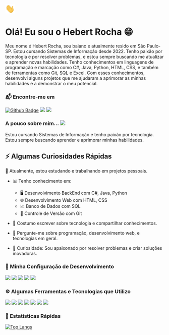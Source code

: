 <img width="30px" margin="0px" src="https://raw.githubusercontent.com/ABSphreak/ABSphreak/master/gifs/Hi.gif">
<h1>Olá! Eu sou o Hebert Rocha 😁</h1>

Meu nome é Hebert Rocha, sou baiano e atualmente resido em São Paulo-SP. Estou cursando Sistemas de Informação desde 2022. Tenho paixão por tecnologia e por resolver problemas, e estou sempre buscando me atualizar e aprender novas habilidades. Tenho conhecimentos em linguagens de programação e marcação como C#, Java, Python, HTML, CSS, e também de ferramentas como Git, SQL e Excel. Com esses conhecimentos, desenvolvi alguns projetos que me ajudaram a aprimorar as minhas habilidades e a demonstrar o meu potencial.

### 📬 Encontre-me em
[![Github Badge](https://img.shields.io/badge/GitHub-100000?style=for-the-badge&logo=github&logoColor=white)](https://github.com/euuhebert/) 
[<img src="https://img.shields.io/badge/LinkedIn-0077B5?style=for-the-badge&logo=linkedin&logoColor=white" height="25">](https://www.linkedin.com/in/devhebert/)
[<img src="https://img.shields.io/badge/Gmail-D14836?style=for-the-badge&logo=gmail&logoColor=white" height="25">](mailto:hebertsrocha79@gmail.com)

### A pouco sobre mim... <img src="https://media.giphy.com/media/VgCDAzcKvsR6OM0uWg/giphy.gif" width="50">
Estou cursando Sistemas de Informação e tenho paixão por tecnologia. Estou sempre buscando aprender e aprimorar minhas habilidades.

## ⚡️ Algumas Curiosidades Rápidas

🔭 Atualmente, estou estudando e trabalhando em projetos pessoais.

- 📊 Tenho conhecimento em:  
    - 🖥️ Desenvolvimento BackEnd com C#, Java, Python  
    - 🌐 Desenvolvimento Web com HTML, CSS  
    - 📈 Banco de Dados com SQL  
    - 🔄 Controle de Versão com Git  

- 📝 Costumo escrever sobre tecnologia e compartilhar conhecimentos.
- 💬 Pergunte-me sobre programação, desenvolvimento web, e tecnologias em geral.
- 🎉 Curiosidade: Sou apaixonado por resolver problemas e criar soluções inovadoras.

### 🚀 Minha Configuração de Desenvolvimento
<img src="https://img.shields.io/badge/Windows-555555.svg?&style=flat-square&logo=windows&logoColor=0078D6"> <img src="https://img.shields.io/badge/VS%20Code-555555?style=flat-square&logo=visual-studio-code&logoColor=007ACC"> <img src="https://img.shields.io/badge/IntelliJ%20IDEA-555555?style=flat-square&logo=intellij-idea&logoColor=000000"> <img src="https://img.shields.io/badge/Replit-555555?style=flat-square&logo=replit&logoColor=white"> <img src="https://img.shields.io/badge/Spotify-555555.svg?&style=flat-square&logo=spotify&logoColor=1ED760">

### ⚙️ Algumas Ferramentas e Tecnologias que Utilizo
<code><img height="30" src="https://cdn.jsdelivr.net/gh/devicons/devicon/icons/csharp/csharp-original.svg"></code>
<code><img height="30" src="https://cdn.jsdelivr.net/gh/devicons/devicon/icons/java/java-original-wordmark.svg"></code>
<code><img height="30" src="https://cdn.jsdelivr.net/gh/devicons/devicon/icons/python/python-original.svg"></code>
<code><img height="40" src="https://cdn.jsdelivr.net/gh/devicons/devicon@latest/icons/microsoftsqlserver/microsoftsqlserver-plain.svg"></code>
<code><img height="30" src="https://cdn.jsdelivr.net/gh/devicons/devicon/icons/html5/html5-original.svg"></code>
<code><img height="30" src="https://cdn.jsdelivr.net/gh/devicons/devicon/icons/css3/css3-original.svg"></code>
<code><img height="30" src="https://cdn.jsdelivr.net/gh/devicons/devicon/icons/git/git-original.svg"></code>


### 🚀 Estatísticas Rápidas
[![Top Langs](https://github-readme-stats.vercel.app/api/top-langs/?username=euuhebert&layout=compact&langs_count=10&theme=tokyonight)](https://github.com/euuhebert/)
